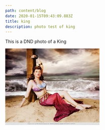 ```yaml
---
path: content/blog
date: 2020-01-15T09:43:09.883Z
title: king
description: photo test of king
---
```

This is a DND photo of a King



![King](/content/assets/s-l300.jpg "King")
